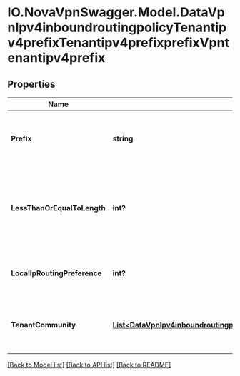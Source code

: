 # IO.NovaVpnSwagger.Model.DataVpnIpv4inboundroutingpolicyTenantipv4prefixTenantipv4prefixprefixVpntenantipv4prefix
## Properties

Name | Type | Description | Notes
------------ | ------------- | ------------- | -------------
**Prefix** | **string** | An IPv4 prefix and length in CIDR form, x.x.x.x/n (leaf) | [optional] 
**LessThanOrEqualToLength** | **int?** | Include prefix lengths up to and including the specified length. (leaf) | [optional] 
**LocalIpRoutingPreference** | **int?** | The IP routing preference for the prefix. (leaf) | [optional] 
**TenantCommunity** | [**List&lt;DataVpnIpv4inboundroutingpolicyTenantipv4prefixTenantipv4prefixprefixTenantcommunityTenantcommunityautonomoussystemnumberTenantcommunitynumberVpntenantcommunity&gt;**](DataVpnIpv4inboundroutingpolicyTenantipv4prefixTenantipv4prefixprefixTenantcommunityTenantcommunityautonomoussystemnumberTenantcommunitynumberVpntenantcommunity.md) | List of BGP communities which are associated with the prefix. (list) | [optional] 

[[Back to Model list]](../README.md#documentation-for-models) [[Back to API list]](../README.md#documentation-for-api-endpoints) [[Back to README]](../README.md)

